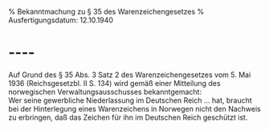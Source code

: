% Bekanntmachung zu § 35 des Warenzeichengesetzes
% Ausfertigungsdatum: 12.10.1940
 
# ----

Auf Grund des § 35 Abs. 3 Satz 2 des Warenzeichengesetzes vom 5. Mai 1936 (Reichsgesetzbl. II S. 134) wird gemäß einer Mitteilung des norwegischen Verwaltungsausschusses bekanntgemacht:  
Wer seine gewerbliche Niederlassung im Deutschen Reich ... hat, braucht bei der Hinterlegung eines Warenzeichens in Norwegen nicht den Nachweis zu erbringen, daß das Zeichen für ihn im Deutschen Reich geschützt ist.
